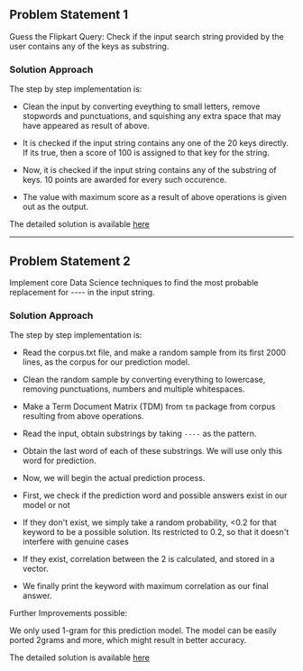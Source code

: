 ## Problem Statement 1

Guess the Flipkart Query: Check if the input search string provided by the user contains any of the keys as substring.


### Solution Approach

The step by step implementation is:

* Clean the input by converting eveything to small letters, remove stopwords and punctuations, and squishing any extra space that may have appeared as result of above.

* It is checked if the input string contains any one of the 20 keys directly. If its true, then a score of 100 is assigned to that key for the string.

* Now, it is checked if the input string contains any of the substring of keys. 10 points are awarded for every such occurence.

* The value with maximum score as a result of above operations is given out as the output.

The detailed solution is available [here](task1/submission1.r)

***

## Problem Statement 2

Implement core Data Science techniques to find the most probable replacement for ---- in the input string.

### Solution Approach

The step by step implementation is:

* Read the corpus.txt file, and make a random sample from its first 2000 lines, as the corpus for our prediction model.

* Clean the random sample by converting everything to lowercase, removing punctuations, numbers and multiple whitespaces.

* Make a Term Document Matrix (TDM) from `tm` package from corpus resulting from above operations.

* Read the input, obtain substrings by taking `----` as the pattern.

* Obtain the last word of each of these substrings. We will use only this word for prediction.

* Now, we will begin the actual prediction process.

* First, we check if the prediction word and possible answers exist in our model or not

* If they don't exist, we simply take a random probability, <0.2 for that keyword to be a possible solution. Its restricted to 0.2, so that it doesn't interfere with genuine cases

* If they exist, correlation between the 2 is calculated, and stored in a vector.

* We finally print the keyword with maximum correlation as our final answer.


Further Improvements possible:

We only used 1-gram for this prediction model. The model can be easily ported 2grams and more, which might result in better accuracy.


The detailed solution is available [here](task1/submission1.r)